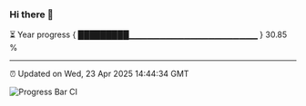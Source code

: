 ### Hi there 👋

⏳ Year progress { █████████▁▁▁▁▁▁▁▁▁▁▁▁▁▁▁▁▁▁▁▁▁ } 30.85 %

---

⏰ Updated on Wed, 23 Apr 2025 14:44:34 GMT

![Progress Bar CI](https://github.com/IshwaranRudhara/GIT-ACTION/workflows/Progress%20Bar%20CI/badge.svg)
